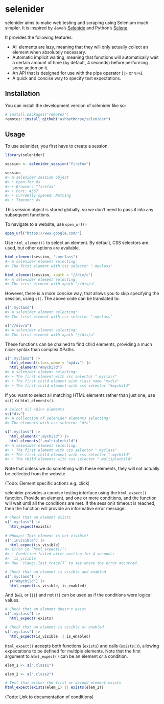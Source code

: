 
<!-- README.md is generated from README.Rmd. Please edit that file -->

# selenider

<!-- badges: start -->
<!-- badges: end -->

selenider aims to make web testing and scraping using Selenium much
simpler. It is inspired by Java’s [Selenide](https://selenide.org/) and
Python’s [Selene](https://yashaka.github.io/selene/).

It provides the following features:

- All elements are lazy, meaning that they will only actually collect an
  element when absolutely necessary.
- Automatic implicit waiting, meaning that functions will automatically
  wait a certain amount of time (by default, 4 seconds) before
  performing some action on it.
- An API that is designed for use with the pipe operator (`|>` or
  `%>%`).
- A quick and concise way to specify test expectations.

## Installation

You can install the development version of selenider like so:

``` r
# install.packages("remotes")
remotes::install_github("ashbythorpe/selenider")
```

## Usage

To use selenider, you first have to create a session.

``` r
library(selenider)

session <- selenider_session("firefox")

session
#> A selenider session object
#> • Open for 0s
#> • Browser: "firefox"
#> • Port: 4567
#> • Currently opened: Nothing
#> • Timeout: 4s
```

This session object is stored globally, so we don’t need to pass it into
any subsequent functions.

To navigate to a website, use `open_url()`

``` r
open_url("https://www.google.com/")
```

Use `html_element()` to select an element. By default, CSS selectors are
used, but other options are available.

``` r
html_element(session, ".myclass")
#> A selenider element selecting:
#> The first element with css selector ".myclass"

html_element(session, xpath = "//div/a")
#> A selenider element selecting:
#> The first element with xpath "//div/a"
```

However, there is a more concise way, that allows you to skip specifying
the session, using `s()`. The above code can be translated to:

``` r
s(".myclass")
#> A selenider element selecting:
#> The first element with css selector ".myclass"

s("//div/a")
#> A selenider element selecting:
#> The first element with xpath "//div/a"
```

These functions can be chained to find child elements, providing a much
nicer syntax than complex XPaths.

``` r
s(".myclass") |>
  html_element(class_name = "mydiv") |>
  html_element("#mychild")
#> A selenider element selecting:
#> • The first element with css selector ".myclass"
#> • The first child element with class name "mydiv"
#> • The first child element with css selector "#mychild"
```

If you want to select all matching HTML elements rather than just one,
use `ss()` or `html_elements()`.

``` r
# Select all <div> elements
ss("div")
#> A collection of selenider elements selecting:
#> The elements with css selector "div"

s(".myclass") |>
  html_element(".mychild") |>
  html_elements(".multiplechild")
#> A selenider element selecting:
#> • The first element with css selector ".myclass"
#> • The first child element with css selector ".mychild"
#> • The child elements with css selector ".multiplechild"
```

Note that unless we do something with these elements, they will not
actually be collected from the website.

(Todo: Element specific actions e.g. click)

selenider provides a concise testing interface using the `html_expect()`
function. Provide an element, and one or more conditions, and the
function will wait until all the conditions are met. If the session’s
timeout is reached, then the function will provide an informative error
message.

``` r
# Check that an element exists
s(".myclass") |>
  html_expect(exists)
  
# Whoops! This element is not visible!
s(".invisible") |>
  html_expect(is_visible)
#> Error in `html_expect()`:
#> ! Condition failed after waiting for 4 seconds:
#> `is_visible`
#> Run `rlang::last_trace()` to see where the error occurred.

# Check that an element is visible and enabled
s(".myclass") |>
  s("#mychild") |>
  html_expect(is_visible, is_enabled)
```

And (`&&`), or (`||`) and not (`!`) can be used as if the conditions
were logical values.

``` r
# Check that an element doesn't exist
s(".myclass") |>
  html_expect(!exists)

# Check that an element is visible or enabled
s(".myclass") |>
  html_expect(is_visible || is_enabled)
```

`html_expect()` accepts both functions (`exists`) and calls
(`exists()`), allowing expectations to be defined for multiple elements.
Note that the first argument to `html_expect()` can be an element *or* a
condition.

``` r
elem_1 <- s(".class1")

elem_2 <- s(".class2")

# Test that either the first or second element exists
html_expect(exists(elem_1) || exists(elem_2))
```

(Todo: Link to documentation of conditions)
